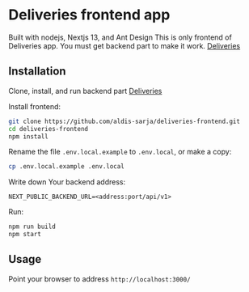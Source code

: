 # Deliveries frontend app

Built with nodejs, Nextjs 13, and Ant Design
This is only frontend of Deliveries app. You must get backend part to make it work.
[Deliveries](https://github.com/aldis-sarja/deliveries.git)

## Installation

Clone, install, and run backend part
[Deliveries](https://github.com/aldis-sarja/deliveries.git)

Install frontend:

```bash
git clone https://github.com/aldis-sarja/deliveries-frontend.git
cd deliveries-frontend
npm install
```

Rename the file `.env.local.example` to `.env.local`, or make a copy:

```bash
cp .env.local.example .env.local
```

Write down Your backend address:

```dosini
NEXT_PUBLIC_BACKEND_URL=<address:port/api/v1>
```

Run:

```bash
npm run build
npm start
```

## Usage

Point your browser to address `http://localhost:3000/`
